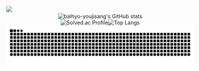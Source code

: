 <img src="https://capsule-render.vercel.app/api?type=waving&color=auto&height=300&section=header&text=YUNJISANG&fontSize=90" />

<div style="display:flex; flex-direction:column; align-items:center;">
<img src="https://github-readme-stats.vercel.app/api?username=balhyo-younjisang&show_icons=true&theme=tokyonight" alt="balhyo-youjisang's GitHub stats">
<div style="display:flex">
<img src="http://mazassumnida.wtf/api/generate_badge?boj=younjisang" alt="Solved.ac Profile">
<img src="https://github-readme-stats.vercel.app/api/top-langs/?username=balhyo-younjisang&layout=compact&theme=dracula" alt="Top Langs">
</div>
</div>

<img src="https://github.com/balhyo-younjisang/balhyo-younjisang/blob/output/github-contribution-grid-snake.svg" alt="snake gif">
